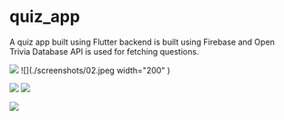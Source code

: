 # quiz_app

A quiz app built using Flutter backend is built using Firebase and Open Trivia Database API is used for fetching questions.

![](./screenshots/01.jpeg) ![](./screenshots/02.jpeg  width="200" )

![](./screenshots/03.jpeg) ![](./screenshots/04.jpeg)

![](./screenshots/05.jpeg)
